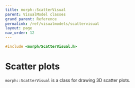 ```yaml
---
title: morph::ScatterVisual
parent: VisualModel classes
grand_parent: Reference
permalink: /ref/visualmodels/scattervisual
layout: page
nav_order: 12
---
```

```c++
#include <morph/ScatterVisual.h>
```

# Scatter plots

`morph::ScatterVisual` is a class for drawing 3D scatter plots.